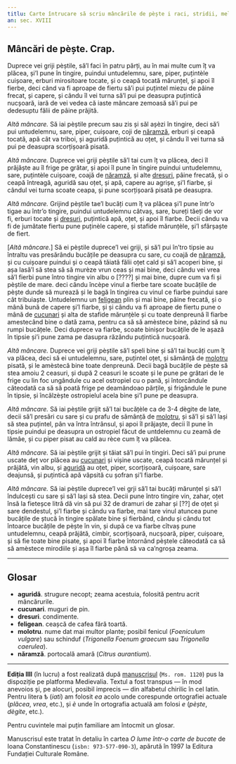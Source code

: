 ```yaml
---
titlu: Carte întrucare să scriu mâncările de pèște i raci, stridii, melci, legumi, erburi și alte mâncări de sec și de dulce dupre orânduiala lor.
an: sec. XVIII
---
```


## Mâncări de pèște. Crap.

Duprece vei griji pèștile, să’l faci în patru părți, au în mai multe cum îț va plăcea, și’l pune în tingire, puindui untudelemnu, sare, piper, puțintèle cuișoare, erburi mirositoare tocate, și o ceapă tocată mărunțel, și apoi îl fierbe, deci când va fi aproape de fiertu să’i pui puțintel miezu de pâine frecat, și capere, și cându îl vei turna să’l pui pe deasupra puțintică nucșoară, iară de vei vedea că iaste mâncare zemoasă să’i pui pe dedesuptu fălii de pâine prăjită.

_Altă mâncare._ Să iai pèștile precum sau zis și săl așèzi în tingire, deci să’i pui untudelemnu, sare, piper, cuișoare, coji de [năramză](#def-naramza), erburi și ceapă tocată, apă cât va triboi, și aguridă puțintică au oțet, și cându îl vei turna să pui pe deasupra scorțișoară pisată.

_Altă mâncare._ Duprece vei griji pèștile să’l tai cum îț va plăcea, deci îl prăjăște au îl frige pe grătar, și apoi îl pune în tingire puindui untudelemnu, sare, puțintèle cuișoare, coajă de [năramză](#def-naramza), și alte [dresuri](#def-dresuri), pâine frecată, și o ceapă întreagă, aguridă sau oțet, și apă, capere au agrișe, și’l fiarbe, și cândul vei turna scoate ceapa, și pune scorțișoară pisată pe deasupra.

_Altă mâncare._ Grijind pèștile tae’l bucăți cum îț va plăcea și’l pune într’o tigae au într’o tingire, puindui untudelemnu câtvaș, sare, bureți tăeți de vor fi, erburi tocate și [dresuri](#def-dresuri), puțintică apă, oțet, și apoi îl fiarbe. Decii cându va fi de jumătate fiertu pune puținèle capere, și stafide mărunțèle, și’l sfârșaște de fiert.

[_Altă mâncare._] Să ei pèștile duprece’l vei griji, și să’l pui în’tro tipsie au întraltu vas presărându bucățile pe deasupra cu sare, cu coajă de [năramză](#def-naramza), și cu cuișoare puindui și o ceapă tăiată fălii oțet cald și să’l acoperi bine, și așa lasă’l să stea să să murèze vrun ceas și mai bine, deci cându vei vrea să’l fierbi pune întro tingire vin albu o [????] și mai bine, dupre cum va fi și pèștile de mare. deci cându încèpe vinul a fierbe tare scoate bucățile de pèște dunde să murează și le bagă în tingirea cu vinul ce fiarbe puindui sare cât tribuiaște. Untudelemnu un [feligean](#def-feligean) plin și mai bine, pâine frecată, și o mână bună de capere și’l fiarbe, și și cându va fi aproape de fiertu pune o mână de [cucunari](#def-cucunari) și alta de stafide mărunțèle și cu toate denpreună îl fiarbe amestecând bine o dată zama, pentru ca să să amèstece bine, pâzind să nu rumpi bucățele. Deci duprece va fiarbe, scoate binișor bucățile de le așază în tipsie și’i pune zama pe dasupra răzându puțintică nucșoară.

_Altă mâncare._ Duprece vei griji pèștile să’l speli bine și să’l tai bucăți cum îț va plăcea, deci să ei untudelemnu, sare, puțintel oțet, și sămânță de [molotru](#def-molotru) pisată, și le amèstecă bine toate denpreună. Decii bagă bucățile de pèște să stea amoiu 2 ceasuri, și după 2 ceasuri le scoate și le pune pe grătari de le frige cu lin foc ungândule cu acel ostropiel cu o pană, și întorcândule câteodată ca să să poată frige pe deamândoao părțile, și frigândule le pune în tipsie, și încălzèște ostropielul acela bine și’l pune pe deasupra.

_Altă mâncare._ Să iai pèștile grijit să’l tai bucățèle ca de 3-4 dègite de late, decii  să’l presări cu sare și cu prafu de sămânță de [molotru](#def-molotru), și să’l și să’l lași să stea puțintel, pân va întra întrânsul, și apoi îl prăjaște, decii îl pune în tipsie puindui pe deasupra un ostropiel făcut de untdelemnu cu zeamă de lămâe, și cu piper pisat au cald au rèce cum îț va plăcea.

_Altă mâncare._ Să iai pèștile grijit și tăiat să’l pui în tingiri. Deci să’i pui prune uscate deț vor plăcea au [cucunari](#def-cucunari) și vișine uscate, ceapă tocată mărunțel și prăjâtă, vin albu, și [aguridă](#def-agurida) au oțet, piper, scorțișoară, cuișoare, sare deajunsă, și puțintică apă văpsită cu șofran și’l fiarbe. 

_Altă mâncare._ Să iai pèștile duprece’l vei grji să’l tai bucăți mărunțel și să’l îndulcești cu sare și să’l lași să stea. Decii pune întro tingire vin, zahar, oțet însă la fieteșce litră dă vin să pui 32 de dramuri de zahar și [??] de oțet și sare dendestul, și’l fiarbe și cându va fiarbe, mai tare vinul atuncea pune bucățile de ștucă în tingire spălate bine și fierbând, cându și cându tot întoarce bucățile de pèște în vin, și după ce va fiarbe cîtvaș pune untudelemnu, ceapă prăjâtă, cimbir, scorțișoară, nucșoară, piper, cuișoare, și să fie toate bine pisate, și apoi îl fiarbe întornând pèștele câteodată  ca să să amèstece mirodiile și așa îl fiarbe până să va ca’ngroșa zeama.

---

## Glosar

* <strong id="def-agurida">aguridă</strong>. strugure necopt; zeama acestuia, folosită pentru acrit mâncărurile.
* <strong id="def-cucunari">cucunari</strong>. muguri de pin.
* <strong id="def-dresuri">dresuri</strong>. condimente.
* <strong id="def-feligean">feligean</strong>. ceașcă de cafea fără toartă.
* <strong id="def-molotru">molotru</strong>. nume dat mai multor plante; posibil fenicul (_Foeniculum vulgare_) sau schinduf (_Trigonella Foenum graecum_ sau _Trigonella caerulea_).
* <strong id="def-naramza">năramză</strong>. portocală amară (_Citrus aurantium_).

---

<strong id=’despre’>Ediția llll</strong> (în lucru) a fost realizată după [manuscrisul](https://medievalia.com.ro/manuscrise/item/ms-rom-1120) (`Ms. rom. 1120`) pus la dispoziție pe platforma Medievalia. Textul a fost transpus — în mod anevoios și, pe alocuri, posibil imprecis — din alfabetul chirilic în cel latin. Pentru litera ѣ (_iati_) am folosit _ea_ acolo unde corespunde ortografiei actuale (_plăcea_, _vrea_, etc.), și _è_ unde în ortografia actuală am folosi _e_ (_pèște_, _dègite_, etc.).

Pentru cuvintele mai puțin familiare am întocmit un glosar. 

Manuscrisul este tratat în detaliu în cartea _O lume într-o carte de bucate_ de Ioana Constantinescu (`isbn: 973-577-090-3`), apărută în 1997 la Editura Fundației Culturale Române.